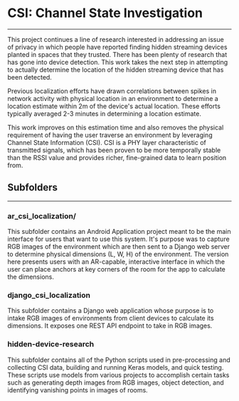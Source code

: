 # CSI: Channel State Investigation
---
This project continues a line of research interested in addressing an issue of privacy in which people have reported finding hidden streaming devices planted in spaces that they trusted. There has been plenty of research that has gone into device detection. This work takes the next step in attempting to actually determine the location of the hidden streaming device that has been detected.

Previous localization efforts have drawn correlations between spikes in network activity with physical location in an environment to determine a location estimate within 2m of the device's actual location. These efforts typically averaged 2-3 minutes in determining a location estimate.

This work improves on this estimation time and also removes the physical requirement of having the user traverse an environment by leveraging Channel State Information (CSI). CSI is a PHY layer characteristic of transmitted signals, which has been proven to be more temporally stable than the RSSI value and provides richer, fine-grained data to learn position from.

## Subfolders
---
### ar_csi_localization/
This subfolder contains an Android Application project meant to be the main interface for users that want to use this system. It's purpose was to capture RGB images of the environment which are then sent to a Django web server to determine physical dimensions (L, W, H) of the environment. The version here presents users with an AR-capable, interactive interface in which the user can place anchors at key corners of the room for the app to calculate the dimensions.

### django_csi_localization
This subfolder contains a Django web application whose purpose is to intake RGB images of environments from client devices to calculate its dimensions. It exposes one REST API endpoint to take in RGB images.

### hidden-device-research
This subfolder contains all of the Python scripts used in pre-processing and collecting CSI data, building and running Keras models, and quick testing. These scripts use models from various projects to accomplish certain tasks such as generating depth images from RGB images, object detection, and identifying vanishing points in images of rooms.
